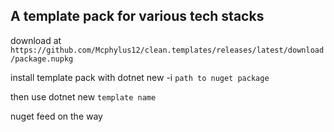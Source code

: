 ## A template pack for various tech stacks
download at  `https://github.com/Mcphylus12/clean.templates/releases/latest/download/package.nupkg`

install template pack with
dotnet new -i `path to nuget package`

then use
dotnet new `template name`

nuget feed on the way

